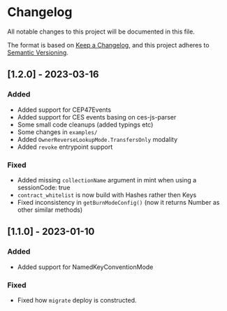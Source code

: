 # Changelog

All notable changes to this project will be documented in this file.

The format is based on [Keep a Changelog](https://keepachangelog.com/en/1.0.0/),
and this project adheres to [Semantic Versioning](https://semver.org/spec/v2.0.0.html).

## [1.2.0] - 2023-03-16

### Added

- Added support for CEP47Events
- Added support for CES events basing on ces-js-parser
- Some small code cleanups (added typings etc)
- Some changes in `examples/`
- Added `OwnerReverseLookupMode.TransfersOnly` modality
- Added `revoke` entrypoint support

### Fixed

- Added missing `collectionName` argument in mint when using a sessionCode: true
- `contract_whitelist` is now build with Hashes rather then Keys
- Fixed inconsistency in `getBurnModeConfig()` (now it returns Number as other similar methods)

## [1.1.0] - 2023-01-10

### Added

- Added support for NamedKeyConventionMode

### Fixed

- Fixed how `migrate` deploy is constructed.

